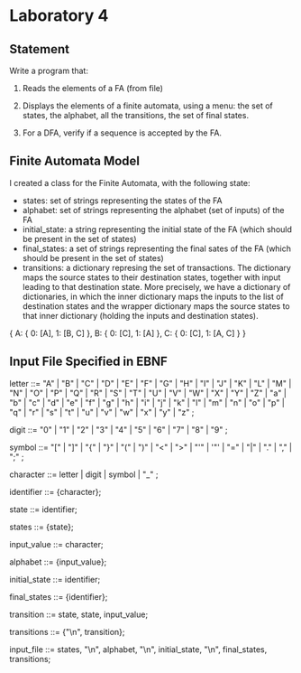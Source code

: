 # Laboratory 4

## Statement

Write a program that:

1. Reads the elements of a FA (from file)

2. Displays the elements of a finite automata, using a menu: the set of states, the alphabet, all the transitions, the set of final states.

3. For a DFA, verify if a sequence is accepted by the FA.

## Finite Automata Model

I created a class for the Finite Automata, with the following state:
* states: set of strings representing the states of the FA
* alphabet: set of strings representing the alphabet (set of inputs) of the FA
* initial_state: a string representing the initial state of the FA (which should be present in the set of states)
* final_states: a set of strings representing the final sates of the FA (which should be present in the set of states)
* transitions: a dictionary represing the set of transactions. The dictionary maps the source states to their destination states, together with input leading to that destination state. More precisely, we have a dictionary of dictionaries, in which the inner dictionary maps the inputs to the list of destination states and the wrapper dictionary maps the source states to that inner dictionary (holding the inputs and destination states).

{
       A: {
              0: [A],
              1: [B, C]
       },
       B: {
              0: [C],
              1: [A]
       },
       C: {
              0: [C],
              1: [A, C]
       }
}

## Input File Specified in EBNF

letter ::= "A" | "B" | "C" | "D" | "E" | "F" | "G"
       | "H" | "I" | "J" | "K" | "L" | "M" | "N"
       | "O" | "P" | "Q" | "R" | "S" | "T" | "U"
       | "V" | "W" | "X" | "Y" | "Z" | "a" | "b"
       | "c" | "d" | "e" | "f" | "g" | "h" | "i"
       | "j" | "k" | "l" | "m" | "n" | "o" | "p"
       | "q" | "r" | "s" | "t" | "u" | "v" | "w"
       | "x" | "y" | "z" ;
       
digit ::= "0" | "1" | "2" | "3" | "4" | "5" | "6" | "7" | "8" | "9" ;

symbol ::= "[" | "]" | "{" | "}" | "(" | ")" | "<" | ">"
       | "'" | '"' | "=" | "|" | "." | "," | ";" ;
       
character ::= letter | digit | symbol | "_" ;

identifier ::= {character};

state ::= identifier;

states ::= {state};

input_value ::= character;

alphabet ::= {input_value};

initial_state ::= identifier;

final_states ::= {identifier};

transition ::= state, state, input_value;

transitions ::= {"\n", transition};

input_file ::= states, "\n", alphabet, "\n", initial_state, "\n", final_states, transitions;
